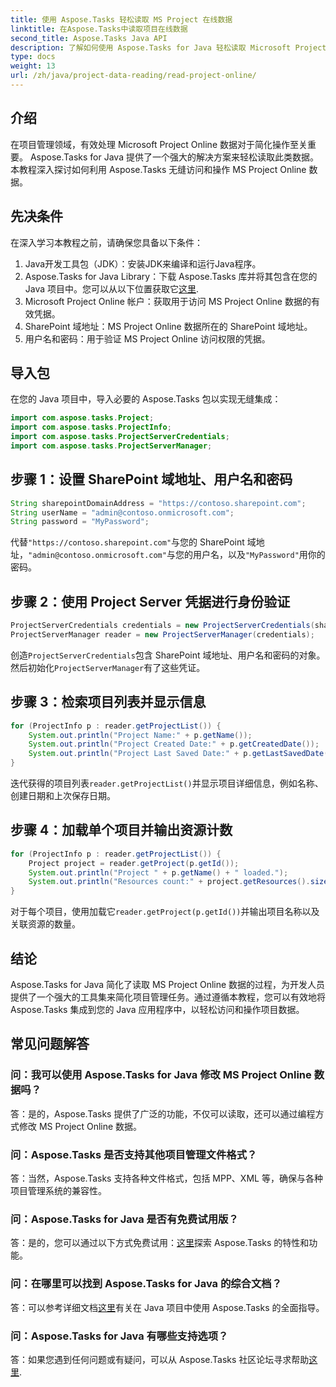 ```yaml
---
title: 使用 Aspose.Tasks 轻松读取 MS Project 在线数据
linktitle: 在Aspose.Tasks中读取项目在线数据
second_title: Aspose.Tasks Java API
description: 了解如何使用 Aspose.Tasks for Java 轻松读取 Microsoft Project Online 数据。增强您的项目管理能力。
type: docs
weight: 13
url: /zh/java/project-data-reading/read-project-online/
---
```

## 介绍
在项目管理领域，有效处理 Microsoft Project Online 数据对于简化操作至关重要。 Aspose.Tasks for Java 提供了一个强大的解决方案来轻松读取此类数据。本教程深入探讨如何利用 Aspose.Tasks 无缝访问和操作 MS Project Online 数据。
## 先决条件
在深入学习本教程之前，请确保您具备以下条件：
1. Java开发工具包（JDK）：安装JDK来编译和运行Java程序。
2.  Aspose.Tasks for Java Library：下载 Aspose.Tasks 库并将其包含在您的 Java 项目中。您可以从以下位置获取它[这里](https://releases.aspose.com/tasks/java/).
3. Microsoft Project Online 帐户：获取用于访问 MS Project Online 数据的有效凭据。
4. SharePoint 域地址：MS Project Online 数据所在的 SharePoint 域地址。
5. 用户名和密码：用于验证 MS Project Online 访问权限的凭据。
## 导入包
在您的 Java 项目中，导入必要的 Aspose.Tasks 包以实现无缝集成：
```java
import com.aspose.tasks.Project;
import com.aspose.tasks.ProjectInfo;
import com.aspose.tasks.ProjectServerCredentials;
import com.aspose.tasks.ProjectServerManager;
```

## 步骤 1：设置 SharePoint 域地址、用户名和密码
```java
String sharepointDomainAddress = "https://contoso.sharepoint.com";
String userName = "admin@contoso.onmicrosoft.com";
String password = "MyPassword";
```
代替`"https://contoso.sharepoint.com"`与您的 SharePoint 域地址，`"admin@contoso.onmicrosoft.com"`与您的用户名，以及`"MyPassword"`用你的密码。
## 步骤 2：使用 Project Server 凭据进行身份验证
```java
ProjectServerCredentials credentials = new ProjectServerCredentials(sharepointDomainAddress, userName, password);
ProjectServerManager reader = new ProjectServerManager(credentials);
```
创造`ProjectServerCredentials`包含 SharePoint 域地址、用户名和密码的对象。然后初始化`ProjectServerManager`有了这些凭证。
## 步骤 3：检索项目列表并显示信息
```java
for (ProjectInfo p : reader.getProjectList()) {
    System.out.println("Project Name:" + p.getName());
    System.out.println("Project Created Date:" + p.getCreatedDate());
    System.out.println("Project Last Saved Date:" + p.getLastSavedDate());
}
```
迭代获得的项目列表`reader.getProjectList()`并显示项目详细信息，例如名称、创建日期和上次保存日期。
## 步骤 4：加载单个项目并输出资源计数
```java
for (ProjectInfo p : reader.getProjectList()) {
    Project project = reader.getProject(p.getId());
    System.out.println("Project " + p.getName() + " loaded.");
    System.out.println("Resources count:" + project.getResources().size());
}
```
对于每个项目，使用加载它`reader.getProject(p.getId())`并输出项目名称以及关联资源的数量。

## 结论
Aspose.Tasks for Java 简化了读取 MS Project Online 数据的过程，为开发人员提供了一个强大的工具集来简化项目管理任务。通过遵循本教程，您可以有效地将 Aspose.Tasks 集成到您的 Java 应用程序中，以轻松访问和操作项目数据。
## 常见问题解答
### 问：我可以使用 Aspose.Tasks for Java 修改 MS Project Online 数据吗？
答：是的，Aspose.Tasks 提供了广泛的功能，不仅可以读取，还可以通过编程方式修改 MS Project Online 数据。
### 问：Aspose.Tasks 是否支持其他项目管理文件格式？
答：当然，Aspose.Tasks 支持各种文件格式，包括 MPP、XML 等，确保与各种项目管理系统的兼容性。
### 问：Aspose.Tasks for Java 是否有免费试用版？
答：是的，您可以通过以下方式免费试用：[这里](https://releases.aspose.com/)探索 Aspose.Tasks 的特性和功能。
### 问：在哪里可以找到 Aspose.Tasks for Java 的综合文档？
答：可以参考详细文档[这里](https://reference.aspose.com/tasks/java/)有关在 Java 项目中使用 Aspose.Tasks 的全面指导。
### 问：Aspose.Tasks for Java 有哪些支持选项？
答：如果您遇到任何问题或有疑问，可以从 Aspose.Tasks 社区论坛寻求帮助[这里](https://forum.aspose.com/c/tasks/15).